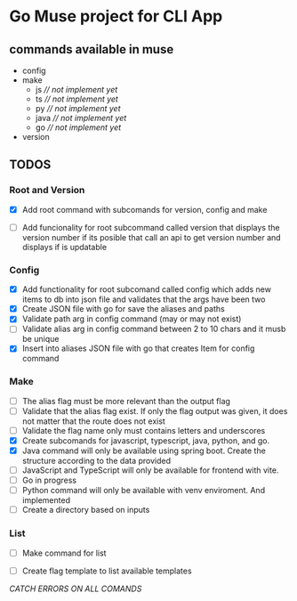 # Go Muse project for CLI App

## commands available in muse

* config
* make
  * js *// not implement yet*
  * ts *// not implement yet*
  * py *// not implement yet*
  * java *// not implement yet*
  * go *// not implement yet*
* version

## TODOS

### Root and Version

- [x] Add root command with subcomands for version, config and make

- [ ] Add funcionality for root subcommand called version that displays the version number if its posible that call an api to get version number and displays if is updatable

### Config

- [x] Add functionality for root subcomand called config which adds new items to db into json file and validates that the args have been two
- [x] Create JSON file with go for save the aliases and paths
- [x] Validate path arg in config command (may or may not exist)
- [ ] Validate alias arg in config command between 2 to 10 chars and it musb be unique
- [x] Insert into aliases JSON file with go that creates Item for config command

### Make

- [ ] The alias flag must be more relevant than the output flag
- [ ] Validate that the alias flag exist. If only the flag output was given, it does not matter that the route does not exist
- [ ] Validate the flag name only must contains letters and underscores
- [x] Create subcomands for javascript, typescript, java, python, and go.
- [x] Java command will only be available using spring boot. Create the structure according to the data provided
- [ ] JavaScript and TypeScript will only be available for frontend with vite.
- [ ] Go in progress
- [ ] Python command will only be available with venv enviroment. And implemented
- [ ] Create a directory based on inputs

### List 

- [ ] Make command for list
- [ ] Create flag template to list available templates


*CATCH ERRORS ON ALL COMANDS*